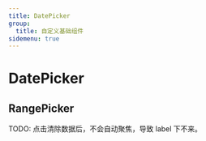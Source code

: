 ```yaml
---
title: DatePicker
group:
  title: 自定义基础组件
sidemenu: true
---
```


# DatePicker

## RangePicker

TODO: 点击清除数据后，不会自动聚焦，导致 label 下不来。
